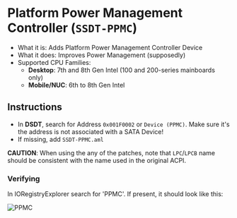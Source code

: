 # Platform Power Management Controller (`SSDT-PPMC`)

- What it is: Adds Platform Power Management Controller Device
- What it does: Improves Power Management (supposedly)
- Supported CPU Families:
  - **Desktop**: 7th and 8th Gen Intel (100 and 200-series mainboards only)
  - **Mobile/NUC**: 6th to 8th Gen Intel

## Instructions

- In **DSDT**, search for Address `0x001F0002` or `Device (PPMC)`. Make sure it's the address is not associated with a SATA Device!
- If missing, add `SSDT-PPMC.aml`

**CAUTION**: When using the any of the patches, note that `LPC`/`LPCB` name should be consistent with the name used in the original ACPI.

### Verifying
In IORegistryExplorer search for 'PPMC'. If present, it should look like this:

![PPMC](https://user-images.githubusercontent.com/76865553/140606933-94dbfeda-386e-4885-b2a6-ea214b9f4f07.png)
